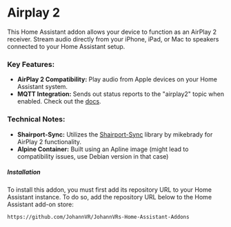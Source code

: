 # Airplay 2

This Home Assistant addon allows your device to function as an AirPlay 2 receiver.
Stream audio directly from your iPhone, iPad, or Mac to speakers connected to your Home Assistant setup.

### Key Features:

* **AirPlay 2 Compatibility:** Play audio from Apple devices on your Home Assistant system.
* **MQTT Integration:** Sends out status reports to the "airplay2" topic when enabled. Check out the [docs](https://github.com/mikebrady/shairport-sync/blob/master/MQTT.md).

### Technical Notes:

* **Shairport-Sync:** Utilizes the [Shairport-Sync](https://github.com/mikebrady/shairport-sync) library by mikebrady for AirPlay 2 functionality.
* **Alpine Container:** Built using an Apline image (might lead to compatibility issues, use Debian version in that case)

##### Installation

To install this addon, you must first add its repository URL to your Home Assistant instance.
To do so, add the repository URL below to the Home Assistant add-on store:

`https://github.com/JohannVR/JohannVRs-Home-Assistant-Addons`
